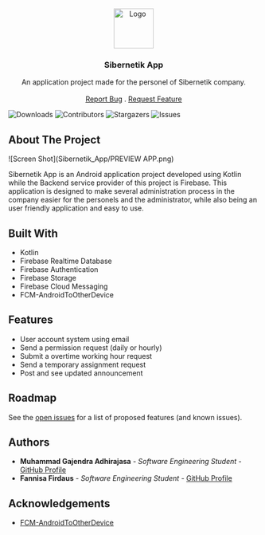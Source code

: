 <br/>
<p align="center">
  <a href="https://github.com/ezmoneysniperx/Sibernetik_App">
    <img src="Sibernetik_App/app/src/main/res/drawable/logo.png" alt="Logo" width="80" height="80">
  </a>

  <h3 align="center">Sibernetik App</h3>

  <p align="center">
    An application project made for the personel of Sibernetik company.
    <br/>
    <br/>
    <a href="https://github.com/ezmoneysniperx/Sibernetik_App/issues">Report Bug</a>
    .
    <a href="https://github.com/ezmoneysniperx/Sibernetik_App/issues">Request Feature</a>
  </p>
</p>

![Downloads](https://img.shields.io/github/downloads/ezmoneysniperx/Sibernetik_App/total) ![Contributors](https://img.shields.io/github/contributors/ezmoneysniperx/Sibernetik_App?color=dark-green) ![Stargazers](https://img.shields.io/github/stars/ezmoneysniperx/Sibernetik_App?style=social) ![Issues](https://img.shields.io/github/issues/ezmoneysniperx/Sibernetik_App) 

## About The Project

![Screen Shot](Sibernetik_App/PREVIEW APP.png)

Sibernetik App is an Android application project developed using Kotlin while the Backend service provider of this project is Firebase. This application is designed to make several administration process in the company easier for the personels and the administrator, while also being an user friendly application and easy to use.

## Built With

* Kotlin
* Firebase Realtime Database
* Firebase Authentication
* Firebase Storage
* Firebase Cloud Messaging
* FCM-AndroidToOtherDevice

## Features

* User account system using email
* Send a permission request (daily or hourly)
* Submit a overtime working hour request
* Send a temporary assignment request
* Post and see updated announcement

## Roadmap

See the [open issues](https://github.com/ezmoneysniperx/Sibernetik_App/issues) for a list of proposed features (and known issues).

## Authors

* **Muhammad Gajendra Adhirajasa** - *Software Engineering Student* - [GitHub Profile](https://github.com/ezmoneysniperx)
* **Fannisa Firdaus** - *Software Engineering Student* - [GitHub Profile](https://github.com/FannisaF)

## Acknowledgements

* [FCM-AndroidToOtherDevice](https://github.com/DavidBarbaran/FCM-AndroidToOtherDevice)

